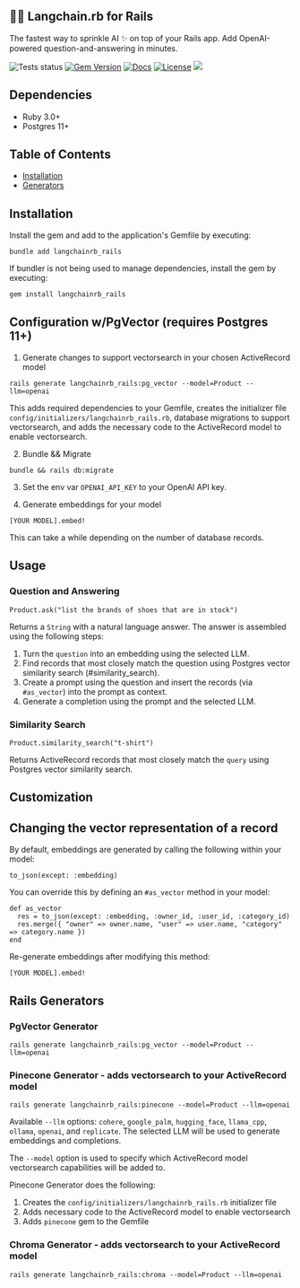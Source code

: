 💎🔗 Langchain.rb for Rails
---
The fastest way to sprinkle AI ✨ on top of your Rails app. Add OpenAI-powered question-and-answering in minutes.

![Tests status](https://github.com/andreibondarev/langchainrb_rails/actions/workflows/ci.yml/badge.svg?branch=main)
[![Gem Version](https://badge.fury.io/rb/langchainrb_rails.svg)](https://badge.fury.io/rb/langchainrb_rails)
[![Docs](http://img.shields.io/badge/yard-docs-blue.svg)](http://rubydoc.info/gems/langchainrb_rails)
[![License](https://img.shields.io/badge/license-MIT-green.svg)](https://github.com/andreibondarev/langchainrb_rails/blob/main/LICENSE.txt)
[![](https://dcbadge.vercel.app/api/server/WDARp7J2n8?compact=true&style=flat)](https://discord.gg/WDARp7J2n8)

## Dependencies

* Ruby 3.0+
* Postgres 11+

## Table of Contents

- [Installation](#installation)
- [Generators](#rails-generators)

## Installation

Install the gem and add to the application's Gemfile by executing:

    bundle add langchainrb_rails

If bundler is not being used to manage dependencies, install the gem by executing:

    gem install langchainrb_rails

## Configuration w/PgVector (requires Postgres 11+)

1. Generate changes to support vectorsearch in your chosen ActiveRecord model

```
rails generate langchainrb_rails:pg_vector --model=Product --llm=openai
```

This adds required dependencies to your Gemfile, creates the initializer file `config/initializers/langchainrb_rails.rb`, database migrations to support vectorsearch, and adds the necessary code to the ActiveRecord model to enable vectorsearch.

2. Bundle && Migrate

```
bundle && rails db:migrate
```

3. Set the env var `OPENAI_API_KEY` to your OpenAI API key.

4. Generate embeddings for your model

```
[YOUR MODEL].embed!
```

This can take a while depending on the number of database records.

## Usage

### Question and Answering

```
Product.ask("list the brands of shoes that are in stock")
```

Returns a `String` with a natural language answer. The answer is assembled using the following steps:

1. Turn the `question` into an embedding using the selected LLM.
2. Find records that most closely match the question using Postgres vector similarity search (#similarity_search).
3. Create a prompt using the question and insert the records (via `#as_vector`) into the prompt as context.
4. Generate a completion using the prompt and the selected LLM.

### Similarity Search

```
Product.similarity_search("t-shirt")
```

Returns ActiveRecord records that most closely match the `query` using Postgres vector similarity search.

## Customization

## Changing the vector representation of a record

By default, embeddings are generated by calling the following within your model:

```
to_json(except: :embedding)
```

You can override this by defining an `#as_vector` method in your model:

```
def as_vector
  res = to_json(except: :embedding, :owner_id, :user_id, :category_id)
  res.merge({ "owner" => owner.name, "user" => user.name, "category" => category.name })
end
```

Re-generate embeddings after modifying this method:

```
[YOUR MODEL].embed!
```

## Rails Generators

### PgVector Generator

```
rails generate langchainrb_rails:pg_vector --model=Product --llm=openai
```

### Pinecone Generator - adds vectorsearch to your ActiveRecord model
```
rails generate langchainrb_rails:pinecone --model=Product --llm=openai
```

Available `--llm` options: `cohere`, `google_palm`, `hugging_face`, `llama_cpp`, `ollama`, `openai`, and `replicate`. The selected LLM will be used to generate embeddings and completions.

The `--model` option is used to specify which ActiveRecord model vectorsearch capabilities will be added to.

Pinecone Generator does the following:
1. Creates the `config/initializers/langchainrb_rails.rb` initializer file
2. Adds necessary code to the ActiveRecord model to enable vectorsearch
3. Adds `pinecone` gem to the Gemfile

### Chroma Generator - adds vectorsearch to your ActiveRecord model
```
rails generate langchainrb_rails:chroma --model=Product --llm=openai
```
